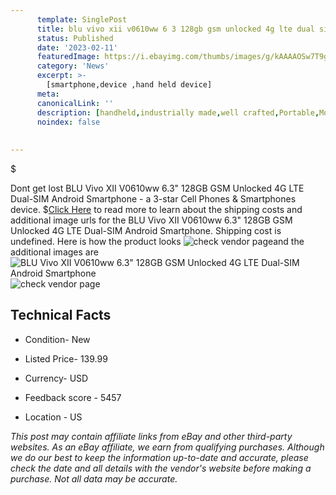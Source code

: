 ```yaml
---
      template: SinglePost
      title: blu vivo xii v0610ww 6 3 128gb gsm unlocked 4g lte dual sim android smartphone
      status: Published
      date: '2023-02-11'
      featuredImage: https://i.ebayimg.com/thumbs/images/g/kAAAAOSw7T9gODNn/s-l225.jpg
      category: 'News'
      excerpt: >-
        [smartphone,device ,hand held device]
      meta:
      canonicalLink: ''
      description: [handheld,industrially made,well crafted,Portable,Mobile,Compact,Convenient,Lightweight,Maneuverable,Man-portable,Miniature,Carriable,Hand-held,Light,Holdable,Transportable,Mobile device,Pocket-sized,On-the-go,Wireless,Cordless,Compact size,Convenient size, smartphone,device ,hand held device]
      noindex: false
      
        
---
```

$

Dont get lost  BLU Vivo XII V0610ww 6.3" 128GB GSM Unlocked 4G LTE Dual-SIM Android Smartphone - a 3-star Cell Phones & Smartphones device.
$[Click Here](https://www.ebay.com/itm/133675929468?hash=item1f1fb4cf7c%3Ag%3AkAAAAOSw7T9gODNn&mkevt=1&mkcid=1&mkrid=711-53200-19255-0&campid=%253CePNCampaignId%253E&customid=%253CreferenceId%253E&toolid=10049) to read more to learn about the shipping costs and additional image urls for the BLU Vivo XII V0610ww 6.3" 128GB GSM Unlocked 4G LTE Dual-SIM Android Smartphone. Shipping cost is undefined. Here is how the product looks ![check vendor page](https://i.ebayimg.com/thumbs/images/g/kAAAAOSw7T9gODNn/s-l225.jpg)and the additional images are![BLU Vivo XII V0610ww 6.3" 128GB GSM Unlocked 4G LTE Dual-SIM Android Smartphone](https://i.ebayimg.com/images/g/kAAAAOSw7T9gODNn/s-l1600.jpg)![check vendor page](https://origin-galleryplus.ebayimg.com/ws/web/133675929468_2_0_1/225x225.jpg,https://origin-galleryplus.ebayimg.com/ws/web/133675929468_3_0_1/225x225.jpg,https://origin-galleryplus.ebayimg.com/ws/web/133675929468_4_0_1/225x225.jpg)



 ## Technical Facts 



     
      

 - Condition- New 


      

 - Listed Price- 139.99 


      

 - Currency- USD 


      

 - Feedback score - 5457 


      

 - Location - US 


      
      

 *_This post may contain affiliate links from eBay and other third-party websites. As an eBay affiliate, we earn from qualifying purchases. Although we do our best to keep the information up-to-date and accurate, please check the date and all details with the vendor's website before making a purchase. Not all data may be accurate._*






